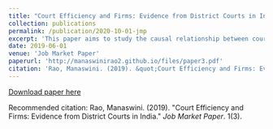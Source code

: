 ```yaml
---
title: "Court Efficiency and Firms: Evidence from District Courts in India"
collection: publications
permalink: /publication/2020-10-01-jmp
excerpt: 'This paper aims to study the causal relationship between court efficiency and firm level outcomes using newly available micro-data from district courts in India. We model court efficiency along a number of dimensions, including annual speed of resolution, trial duration, and plausible quality metrics including revisions and appeals. Next, we merge these measures with firm level outcomes including annual financials and production. To address the concerns of credible identification, we exploit plausible exogenous variations along two margins. First, we make use of deterministic rules that define the jurisdiction of a case and use this to study the causal effects of court efficiency on the outcomes of firms that are already litigating. Along the second margin, we exploit variation in judge occupancy - one of the main inputs into the court production function - arising out of a system of rotating transfers of judges across courts within a state, to study the effects on all firms that take into account the institutional quality in their decision making.'
date: 2019-06-01
venue: 'Job Market Paper'
paperurl: 'http://manaswinirao2.github.io/files/paper3.pdf'
citation: 'Rao, Manaswini. (2019). &quot;Court Efficiency and Firms: Evidence from District Courts in India.&quot; <i>Job Market Paper</i>. 1(3).'
---
```


[Download paper here](http://manaswinirao2.github.io/files/jmp.pdf)

Recommended citation: Rao, Manaswini. (2019). "Court Efficiency and Firms: Evidence from District Courts in India." <i>Job Market Paper</i>. 1(3).